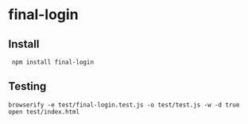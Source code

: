# final-login




## Install


     npm install final-login

## Testing

    browserify -e test/final-login.test.js -o test/test.js -w -d true
    open test/index.html
